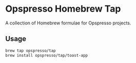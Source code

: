 # Opspresso Homebrew Tap

A collection of Homebrew formulae for Opspresso projects.

## Usage

```bash
brew tap opspresso/tap
brew install opspresso/tap/toast-app
```
